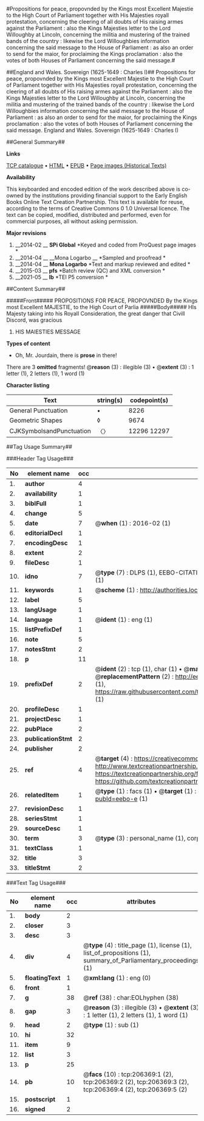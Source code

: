 #Propositions for peace, propovnded by the Kings most Excellent Majestie to the High Court of Parliament together with His Majesties royall protestation, concerning the cleering of all doubts of His raising armes against the Parliament : also the Kings Majesties letter to the Lord Willoughby at Lincoln, concerning the militia and mustering of the trained bands of the country : likewise the Lord Willoughbies information concerning the said message to the House of Parliament : as also an order to send for the maior, for proclaiming the Kings proclamation : also the votes of both Houses of Parliament concerning the said message.#

##England and Wales. Sovereign (1625-1649 : Charles I)##
Propositions for peace, propovnded by the Kings most Excellent Majestie to the High Court of Parliament together with His Majesties royall protestation, concerning the cleering of all doubts of His raising armes against the Parliament : also the Kings Majesties letter to the Lord Willoughby at Lincoln, concerning the militia and mustering of the trained bands of the country : likewise the Lord Willoughbies information concerning the said message to the House of Parliament : as also an order to send for the maior, for proclaiming the Kings proclamation : also the votes of both Houses of Parliament concerning the said message.
England and Wales. Sovereign (1625-1649 : Charles I)

##General Summary##

**Links**

[TCP catalogue](http://www.ota.ox.ac.uk/tcp/)  • 
[HTML](http://tei.it.ox.ac.uk/tcp/Texts-HTML/free/B19/B19179.html)  • 
[EPUB](http://tei.it.ox.ac.uk/tcp/Texts-EPUB/free/B19/B19179.epub) • 
[Page images (Historical Texts)](https://historicaltexts.jisc.ac.uk/eebo-12655834e)

**Availability**

This keyboarded and encoded edition of the work described above is co-owned by the
    institutions providing financial support to the Early English Books Online Text Creation
    Partnership. This text is available for reuse, according to the terms of  Creative Commons 0 1.0 Universal
    licence. The text can be copied, modified, distributed and performed, even for commercial
    purposes, all without asking permission.

**Major revisions**

1. __2014-02 __ __SPi Global__ *Keyed and coded from ProQuest page images *
1. __2014-04 __ __Mona Logarbo __ *Sampled and proofread *
1. __2014-04 __ __Mona Logarbo__ *Text and markup reviewed and edited *
1. __2015-03 __ __pfs__ *Batch review (QC) and XML conversion *
1. __2021-05 __ __lb__ *TEI P5 conversion *

##Content Summary##

#####Front#####
PROPOSITIONS FOR PEACE, PROPOVNDED By the Kings most Excellent MAJESTIE, to the High Court of Parlia
#####Body#####
HIs Majesty taking into his Royall Consideration, the great danger that Civill Discord, was gracious
1. HIS MAIESTIES MESSAGE

**Types of content**

  * Oh, Mr. Jourdain, there is **prose** in there!

There are 3 **omitted** fragments! 
 @__reason__ (3) : illegible (3)  •  @__extent__ (3) : 1 letter (1), 2 letters (1), 1 word (1)

**Character listing**


|Text|string(s)|codepoint(s)|
|---|---|---|
|General Punctuation|•|8226|
|Geometric Shapes|◊|9674|
|CJKSymbolsandPunctuation|〈〉|12296 12297|

##Tag Usage Summary##

###Header Tag Usage###

|No|element name|occ|attributes|
|---|---|---|---|
|1.|__author__|4||
|2.|__availability__|1||
|3.|__biblFull__|1||
|4.|__change__|5||
|5.|__date__|7| @__when__ (1) : 2016-02 (1)|
|6.|__editorialDecl__|1||
|7.|__encodingDesc__|1||
|8.|__extent__|2||
|9.|__fileDesc__|1||
|10.|__idno__|7| @__type__ (7) : DLPS (1), EEBO-CITATION (1), VID (1), EEBO-PROQUEST (1), STC (2), OCLC (1)|
|11.|__keywords__|1| @__scheme__ (1) : http://authorities.loc.gov/ (1)|
|12.|__label__|5||
|13.|__langUsage__|1||
|14.|__language__|1| @__ident__ (1) : eng (1)|
|15.|__listPrefixDef__|1||
|16.|__note__|5||
|17.|__notesStmt__|2||
|18.|__p__|11||
|19.|__prefixDef__|2| @__ident__ (2) : tcp (1), char (1)  •  @__matchPattern__ (2) : ([0-9\-]+):([0-9IVX]+) (1), (.+) (1)  •  @__replacementPattern__ (2) : http://eebo.chadwyck.com/downloadtiff?vid=$1&page=$2 (1), https://raw.githubusercontent.com/textcreationpartnership/Texts/master/tcpchars.xml#$1 (1)|
|20.|__profileDesc__|1||
|21.|__projectDesc__|1||
|22.|__pubPlace__|2||
|23.|__publicationStmt__|2||
|24.|__publisher__|2||
|25.|__ref__|4| @__target__ (4) : https://creativecommons.org/publicdomain/zero/1.0/ (1), http://www.textcreationpartnership.org/docs/. (1), https://textcreationpartnership.org/faq/#faq05 (1), https://github.com/textcreationpartnership (1)|
|26.|__relatedItem__|1| @__type__ (1) : facs (1)  •  @__target__ (1) : https://data.historicaltexts.jisc.ac.uk/view?pubId=eebo-e (1)|
|27.|__revisionDesc__|1||
|28.|__seriesStmt__|1||
|29.|__sourceDesc__|1||
|30.|__term__|3| @__type__ (3) : personal_name (1), corporate_name (1), geographic_name (1)|
|31.|__textClass__|1||
|32.|__title__|3||
|33.|__titleStmt__|2||


###Text Tag Usage###

|No|element name|occ|attributes|
|---|---|---|---|
|1.|__body__|2||
|2.|__closer__|3||
|3.|__desc__|3||
|4.|__div__|4| @__type__ (4) : title_page (1), license (1), list_of_propositions (1), summary_of_Parliamentary_proceedings (1)|
|5.|__floatingText__|1| @__xml:lang__ (1) : eng (0)|
|6.|__front__|1||
|7.|__g__|38| @__ref__ (38) : char:EOLhyphen (38)|
|8.|__gap__|3| @__reason__ (3) : illegible (3)  •  @__extent__ (3) : 1 letter (1), 2 letters (1), 1 word (1)|
|9.|__head__|2| @__type__ (1) : sub (1)|
|10.|__hi__|32||
|11.|__item__|9||
|12.|__list__|3||
|13.|__p__|25||
|14.|__pb__|10| @__facs__ (10) : tcp:206369:1 (2), tcp:206369:2 (2), tcp:206369:3 (2), tcp:206369:4 (2), tcp:206369:5 (2)|
|15.|__postscript__|1||
|16.|__signed__|2||
